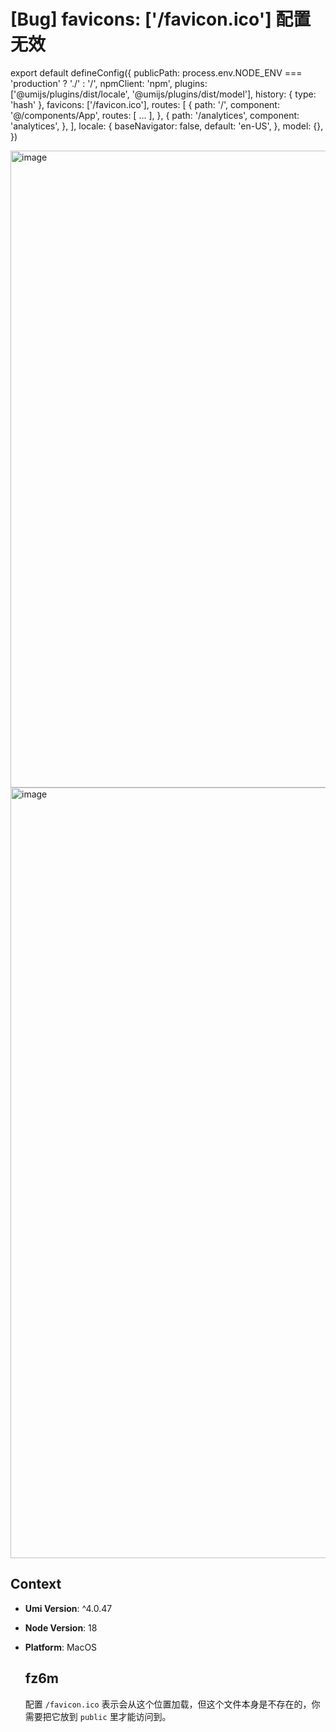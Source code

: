 # [Bug] favicons: ['/favicon.ico'] 配置无效

export default defineConfig({
publicPath: process.env.NODE_ENV === 'production' ? './' : '/',
npmClient: 'npm',
plugins: ['@umijs/plugins/dist/locale', '@umijs/plugins/dist/model'],
history: { type: 'hash' },
favicons: ['/favicon.ico'],
routes: [
{
path: '/',
component: '@/components/App',
routes: [
...
],
},
{
path: '/analytices',
component: 'analytices',
},
],
locale: {
baseNavigator: false,
default: 'en-US',
},
model: {},
})

<img width="1019" alt="image" src="https://github.com/umijs/umi/assets/126315969/42e53ffd-3793-4505-9abf-2c99346ed11a">

<img width="1233" alt="image" src="https://github.com/umijs/umi/assets/126315969/ff73423c-a469-4ac7-8ea7-089b90aabefd">

## Context

- **Umi Version**: ^4.0.47
- **Node Version**: 18
- **Platform**: MacOS

  ## fz6m

  配置 `/favicon.ico` 表示会从这个位置加载，但这个文件本身是不存在的，你需要把它放到 `public` 里才能访问到。

